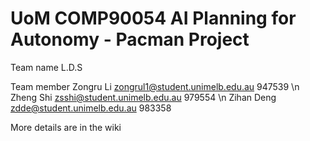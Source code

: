 # UoM COMP90054 AI Planning for Autonomy - Pacman Project 

Team name
L.D.S

Team member
Zongru Li zongrul1@student.unimelb.edu.au 947539 \n
Zheng Shi zsshi@student.unimelb.edu.au 979554 \n
Zihan Deng zdde@student.unimelb.edu.au 983358

More details are in the wiki